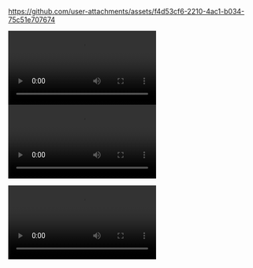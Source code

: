 

https://github.com/user-attachments/assets/f4d53cf6-2210-4ac1-b034-75c51e707674


![xd](./output.webm)
![xd](https://github.com/apyszczuk/test-webp/output.webm)

<video src="output.webm" />
